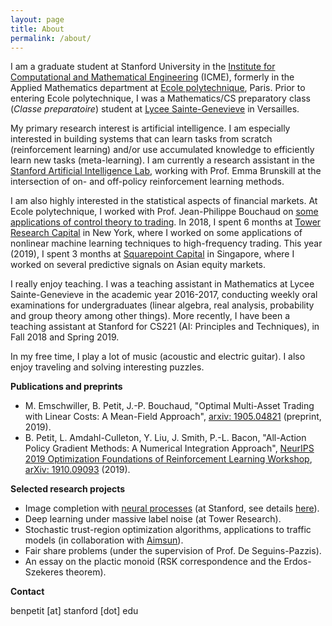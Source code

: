 ```yaml
---
layout: page
title: About
permalink: /about/
---
```


I am a graduate student at Stanford University in the [Institute for Computational and Mathematical Engineering](https://icme.stanford.edu/) (ICME), formerly in the Applied Mathematics department at [Ecole polytechnique](https://www.polytechnique.edu/en), Paris. Prior to entering Ecole polytechnique, I was a Mathematics/CS preparatory class (<i>Classe preparatoire</i>) student at [Lycee Sainte-Genevieve](http://www.bginette.com/) in Versailles.

My primary research interest is artificial intelligence. I am especially interested in building systems that can learn tasks from scratch (reinforcement learning) and/or use accumulated knowledge to efficiently learn new tasks (meta-learning). I am currently a research assistant in the [Stanford Artificial Intelligence Lab](http://ai.stanford.edu/), working with Prof. Emma Brunskill at the intersection of on- and off-policy reinforcement learning methods.

I am also highly interested in the statistical aspects of financial markets. At Ecole polytechnique, I worked with Prof. Jean-Philippe Bouchaud on [some applications of control theory to trading](https://arxiv.org/pdf/1905.04821). In 2018, I spent 6 months at [Tower Research Capital](https://www.tower-research.com/) in New York, where I worked on some applications of nonlinear machine learning techniques to high-frequency trading. This year (2019), I spent 3 months at [Squarepoint Capital](http://www.squarepoint-capital.com/) in Singapore, where I worked on several predictive signals on Asian equity markets.

I really enjoy teaching. I was a teaching assistant in Mathematics at Lycee Sainte-Genevieve in the academic year 2016-2017, conducting weekly oral examinations for undergraduates (linear algebra, real analysis, probability and group theory among other things). More recently, I have been a teaching assistant at Stanford for CS221 (AI: Principles and Techniques), in Fall 2018 and Spring 2019.

In my free time, I play a lot of music (acoustic and electric guitar). I also enjoy traveling and solving interesting puzzles.

<b>Publications and preprints</b>

- M. Emschwiller, B. Petit, J.-P. Bouchaud, "Optimal Multi-Asset Trading with Linear Costs: A Mean-Field Approach", [arxiv: 1905.04821](https://arxiv.org/pdf/1905.04821) (preprint, 2019).
- B. Petit, L. Amdahl-Culleton, Y. Liu, J. Smith, P.-L. Bacon, "All-Action Policy Gradient Methods: A Numerical Integration Approach", [NeurIPS 2019 Optimization Foundations of Reinforcement Learning Workshop](https://optrl2019.github.io), [arXiv: 1910.09093](https://arxiv.org/pdf/1910.09093) (2019).

<b>Selected research projects</b>

- Image completion with [neural processes](https://arxiv.org/pdf/1807.01622.pdf) (at Stanford, see details [here](https://github.com/Arnaud15/CS236_Neural_Processes_For_Image_Completion)).
- Deep learning under massive label noise (at Tower Research).
- Stochastic trust-region optimization algorithms, applications to traffic models (in collaboration with [Aimsun](https://www.aimsun.com/)).
- Fair share problems (under the supervision of Prof. De Seguins-Pazzis).
- An essay on the plactic monoid (RSK correspondence and the Erdos-Szekeres theorem).

<b>Contact</b>

benpetit \[at\] stanford \[dot\] edu
